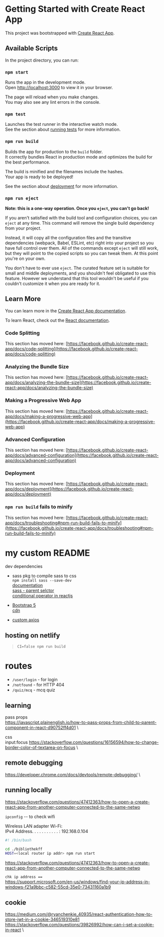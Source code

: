 # Getting Started with Create React App

This project was bootstrapped with [Create React App](https://github.com/facebook/create-react-app).

## Available Scripts

In the project directory, you can run:

### `npm start`

Runs the app in the development mode.\
Open [http://localhost:3000](http://localhost:3000) to view it in your browser.

The page will reload when you make changes.\
You may also see any lint errors in the console.

### `npm test`

Launches the test runner in the interactive watch mode.\
See the section about [running tests](https://facebook.github.io/create-react-app/docs/running-tests) for more information.

### `npm run build`

Builds the app for production to the `build` folder.\
It correctly bundles React in production mode and optimizes the build for the best performance.

The build is minified and the filenames include the hashes.\
Your app is ready to be deployed!

See the section about [deployment](https://facebook.github.io/create-react-app/docs/deployment) for more information.

### `npm run eject`

**Note: this is a one-way operation. Once you `eject`, you can't go back!**

If you aren't satisfied with the build tool and configuration choices, you can `eject` at any time. This command will remove the single build dependency from your project.

Instead, it will copy all the configuration files and the transitive dependencies (webpack, Babel, ESLint, etc) right into your project so you have full control over them. All of the commands except `eject` will still work, but they will point to the copied scripts so you can tweak them. At this point you're on your own.

You don't have to ever use `eject`. The curated feature set is suitable for small and middle deployments, and you shouldn't feel obligated to use this feature. However we understand that this tool wouldn't be useful if you couldn't customize it when you are ready for it.

## Learn More

You can learn more in the [Create React App documentation](https://facebook.github.io/create-react-app/docs/getting-started).

To learn React, check out the [React documentation](https://reactjs.org/).

### Code Splitting

This section has moved here: [https://facebook.github.io/create-react-app/docs/code-splitting](https://facebook.github.io/create-react-app/docs/code-splitting)

### Analyzing the Bundle Size

This section has moved here: [https://facebook.github.io/create-react-app/docs/analyzing-the-bundle-size](https://facebook.github.io/create-react-app/docs/analyzing-the-bundle-size)

### Making a Progressive Web App

This section has moved here: [https://facebook.github.io/create-react-app/docs/making-a-progressive-web-app](https://facebook.github.io/create-react-app/docs/making-a-progressive-web-app)

### Advanced Configuration

This section has moved here: [https://facebook.github.io/create-react-app/docs/advanced-configuration](https://facebook.github.io/create-react-app/docs/advanced-configuration)

### Deployment

This section has moved here: [https://facebook.github.io/create-react-app/docs/deployment](https://facebook.github.io/create-react-app/docs/deployment)

### `npm run build` fails to minify

This section has moved here: [https://facebook.github.io/create-react-app/docs/troubleshooting#npm-run-build-fails-to-minify](https://facebook.github.io/create-react-app/docs/troubleshooting#npm-run-build-fails-to-minify)








# my custom README

dev dependencies 

- sass pkg to compile sass to css\
`npm install sass --save-dev`\
[documentation](https://sass-lang.com/documentation/js-api)  \
[sass - parent selctor](https://sass-lang.com/documentation/style-rules/parent-selector)  \
[conditional operator in reactjs](https://reactjs.org/docs/conditional-rendering.html#inline-if-with-logical--operator)

- [Bootstrap 5](https://getbootstrap.com/docs/5.0/getting-started/introduction/)  
 [cdn](https://cdn.jsdelivr.net/npm/bootstrap@5.0.2/dist/css/bootstrap.min.css)

- [custom axios](https://blog.clairvoyantsoft.com/intercepting-requests-responses-using-axios-df498b6cab62)

## hosting on netlify
> `CI=false npm run build`

# routes 

- `/user/login` - for login 
- `/notfound` - for HTTP 404 
- `/quiz/mcq` - mcq quiz


## learning 
pass props   \
https://javascript.plainenglish.io/how-to-pass-props-from-child-to-parent-component-in-react-d90752ff4d01  \

css \
input:focus <https://stackoverflow.com/questions/16156594/how-to-change-border-color-of-textarea-on-focus>  \

## remote debugging 
<https://developer.chrome.com/docs/devtools/remote-debugging/>  \


##  running locally

<https://stackoverflow.com/questions/47412363/how-to-open-a-create-react-app-from-another-computer-connected-to-the-same-netwo>

`ipconfig` -- to check wifi

Wireless LAN adapter Wi-Fi:  \
IPv4 Address. . . . . . . . . . . : 192.168.0.104

```bash
#! /bin/bash

cd ./bibliothekff
HOST=<local router ip addr> npm run start
```

<https://stackoverflow.com/questions/47412363/how-to-open-a-create-react-app-from-another-computer-connected-to-the-same-netwo>


`chk ip address ==`  \
<https://support.microsoft.com/en-us/windows/find-your-ip-address-in-windows-f21a9bbc-c582-55cd-35e0-73431160a1b9>

## cookie 
<https://medium.com/@ryanchenkie_40935/react-authentication-how-to-store-jwt-in-a-cookie-346519310e81>  \
<https://stackoverflow.com/questions/39826992/how-can-i-set-a-cookie-in-react>  \
